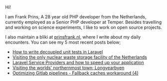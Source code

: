 Hi!

I am Frank Prins, A 28 year old PHP developer from the Netherlands, currently employed as a Senior PHP developer at Temper.
Besides travelling and working on science experiments, I like to work on open source projects.

I also maintain a bliki at [prinsfrank.nl](https://prinsfrank.nl), where I write about my daily encounters. You can see my 5 most recent posts below;


<!--START_SECTION:feed-->
* [How to write decoupled unit tests in Laravel](https:&#x2F;&#x2F;prinsfrank.nl&#x2F;2022&#x2F;09&#x2F;20&#x2F;How-to-write-decoupled-unit-tests-in-Laravel)
* [Visiting the only nuclear waste storage facility of the Netherlands](https:&#x2F;&#x2F;prinsfrank.nl&#x2F;2022&#x2F;09&#x2F;12&#x2F;Visiting-the-only-nuclear-waste-storage-facility-of-the-Netherlands)
* [Laravel Service Providers and how to speed up your application](https:&#x2F;&#x2F;prinsfrank.nl&#x2F;2022&#x2F;08&#x2F;23&#x2F;Laravel-service-providers-and-how-to-speed-up-your-application)
* [Visiting the worlds’ northernmost town; Longyearbyen](https:&#x2F;&#x2F;prinsfrank.nl&#x2F;2022&#x2F;08&#x2F;20&#x2F;Visiting-the-worlds-northernmost-town-during-polar-night)
* [Optimizing Gitlab pipelines - Fallback caches workaround (4)](https:&#x2F;&#x2F;prinsfrank.nl&#x2F;2022&#x2F;06&#x2F;05&#x2F;Optimizing-gitlab-pipelines-pt-4-fallback-cache-workaround)
<!--END_SECTION:feed-->
